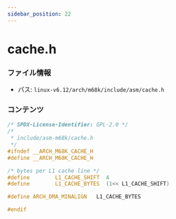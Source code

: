 ```yaml
---
sidebar_position: 22
---
```

# cache.h

### ファイル情報

- パス: `linux-v6.12/arch/m68k/include/asm/cache.h`

### コンテンツ

```h
/* SPDX-License-Identifier: GPL-2.0 */
/*
 * include/asm-m68k/cache.h
 */
#ifndef __ARCH_M68K_CACHE_H
#define __ARCH_M68K_CACHE_H

/* bytes per L1 cache line */
#define        L1_CACHE_SHIFT  4
#define        L1_CACHE_BYTES  (1<< L1_CACHE_SHIFT)

#define ARCH_DMA_MINALIGN	L1_CACHE_BYTES

#endif

```
